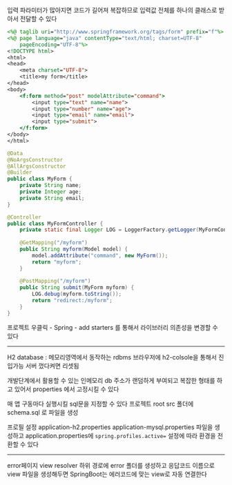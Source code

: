 입력 파라미터가 많아지면 코드가 길어져 복잡하므로
입력값 전체를 하나의 클래스로 받아서 전달할 수 있다
```jsp
<%@ taglib uri="http://www.springframework.org/tags/form" prefix="f"%>
<%@ page language="java" contentType="text/html; charset=UTF-8"
    pageEncoding="UTF-8"%>
<!DOCTYPE html>
<html>
<head>
	<meta charset="UTF-8">
	<title>my form</title>
</head>
<body>
	<f:form method="post" modelAttribute="command">
		<input type="text" name="name">
		<input type="number" name="age">
		<input type="email" name="email">
		<input type="submit">
	</f:form>
</body>
</html>
```

```java
@Data
@NoArgsConstructor
@AllArgsConstructor
@Builder
public class MyForm {
	private String name;
	private Integer age;
	private String email;
}
```

```java
@Controller
public class MyFormController {
	private static final Logger LOG = LoggerFactory.getLogger(MyFormController.class);
	
	@GetMapping("/myform")
	public String myform(Model model) {
		model.addAttribute("command", new MyForm());
		return "myform";
	}
	
	@PostMapping("/myform")
	public String submit(MyForm myform) {
		LOG.debug(myform.toString());
		return "redirect:/myform";
	}
}
```

프로젝트 우클릭 - Spring - add starters 를 통해서 라이브러리 의존성을 변경할 수 있다

---

H2 database : 메모리영역에서 동작하는 rdbms
브라우저에 h2-colsole을 통해서 진입가능
서버 껐다켜면 리셋됨

개발단계에서 활용할 수 있는 인메모리 db
주소가 랜덤하게 부여되고 복잡한 형태를 하고 있어서 properties 에서 고정시킬 수 있다

매 앱 구동마다 실행시킬 sql문을 지정할 수 있다
프로젝트 root src 폴더에 schema.sql 로 파일을 생성

프로필 설정
application-h2.properties
application-mysql.properties 파일을 생성하고
application.properties에 `spring.profiles.active=` 설정에 따라 환경을 전환할 수 있다

---

error페이지
view resolver 하위 경로에 error 폴더를 생성하고 응답코드 이름으로 view 파일을 생성해두면 SpringBoot는 에러코드에 맞는 view로 자동 연결한다